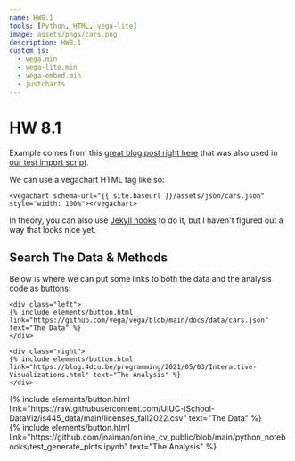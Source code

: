 ```yaml
---
name: HW8.1
tools: [Python, HTML, vega-lite]
image: assets/pngs/cars.png
description: HW8.1
custom_js:
  - vega.min
  - vega-lite.min
  - vega-embed.min
  - justcharts
---
```



# HW 8.1

Example comes from this [great blog post right here](https://blog.4dcu.be/programming/2021/05/03/Interactive-Visualizations.html) that was also used in [our test import script](https://github.com/UIUC-iSchool-DataViz/is445_bcubcg_fall2022/blob/main/week01/test_imports_week01.ipynb).

We can use a vegachart HTML tag like so:

```
<vegachart schema-url="{{ site.baseurl }}/assets/json/cars.json" style="width: 100%"></vegachart>
```

<vegachart schema-url="{{ site.baseurl }}/assets/json/cars.json" style="width: 100%"></vegachart>

In theory, you can also use [Jekyll hooks](https://jekyllrb.com/docs/plugins/hooks/) to do it, but I haven't figured out a way that looks nice yet.

<!DOCTYPE html>
<html>
<head>
  <style>
    #vis.vega-embed {
      width: 100%;
      display: flex;
    }

    #vis.vega-embed details,
    #vis.vega-embed details summary {
      position: relative;
    }
  </style>
  <script type="text/javascript" src="https://cdn.jsdelivr.net/npm/vega@5"></script>
  <script type="text/javascript" src="https://cdn.jsdelivr.net/npm/vega-lite@5.8.0"></script>
  <script type="text/javascript" src="https://cdn.jsdelivr.net/npm/vega-embed@6"></script>
</head>
<body>
  <div id="vis"></div>
  <script>
    (function(vegaEmbed) {
      var spec = {"config": {"view": {"continuousWidth": 300, "continuousHeight": 300}}, "hconcat": [{"data": {"url": "https://cdn.jsdelivr.net/npm/vega-datasets@v1.29.0/data/movies.json"}, "mark": {"type": "point"}, "encoding": {"color": {"condition": {"param": "param_3", "value": "steelblue"}, "value": "grey"}, "x": {"field": "IMDB_Rating", "type": "quantitative"}, "y": {"field": "Worldwide_Gross", "scale": {"type": "log"}, "type": "quantitative"}}, "name": "view_10", "transform": [{"filter": "(datum.Worldwide_Gross > 0)"}]}, {"layer": [{"mark": {"type": "bar"}, "encoding": {"color": {"value": "grey"}, "x": {"bin": {}, "field": "IMDB_Rating", "type": "quantitative"}, "y": {"aggregate": "sum", "field": "Worldwide_Gross", "scale": {"type": "log"}, "type": "quantitative"}}}, {"mark": {"type": "bar"}, "encoding": {"x": {"bin": {}, "field": "IMDB_Rating", "type": "quantitative"}, "y": {"aggregate": "sum", "field": "Worldwide_Gross", "scale": {"type": "log"}, "type": "quantitative"}}, "transform": [{"filter": {"param": "param_3"}}]}], "data": {"url": "https://cdn.jsdelivr.net/npm/vega-datasets@v1.29.0/data/movies.json"}}], "params": [{"name": "param_3", "select": {"type": "interval"}, "views": ["view_10"]}], "$schema": "https://vega.github.io/schema/vega-lite/v5.8.0.json"};
      var embedOpt = {"mode": "vega-lite"};

      function showError(el, error){
          el.innerHTML = ('<div style="color:red;">'
                          + '<p>JavaScript Error: ' + error.message + '</p>'
                          + "<p>This usually means there's a typo in your chart specification. "
                          + "See the javascript console for the full traceback.</p>"
                          + '</div>');
          throw error;
      }
      const el = document.getElementById('vis');
      vegaEmbed("#vis", spec, embedOpt)
        .catch(error => showError(el, error));
    })(vegaEmbed);

  </script>
</body>
</html>



## Search The Data & Methods

Below is where we can put some links to both the data and the analysis code as buttons:

```
<div class="left">
{% include elements/button.html link="https://github.com/vega/vega/blob/main/docs/data/cars.json" text="The Data" %}
</div>

<div class="right">
{% include elements/button.html link="https://blog.4dcu.be/programming/2021/05/03/Interactive-Visualizations.html" text="The Analysis" %}
</div>
```

<!-- these are written in a combo of html and liquid --> 

<div class="left">
{% include elements/button.html link="https://raw.githubusercontent.com/UIUC-iSchool-DataViz/is445_data/main/licenses_fall2022.csv" text="The Data" %}
</div>

<div class="right">
{% include elements/button.html link="https://github.com/jnaiman/online_cv_public/blob/main/python_notebooks/test_generate_plots.ipynb" text="The Analysis" %}
</div>

